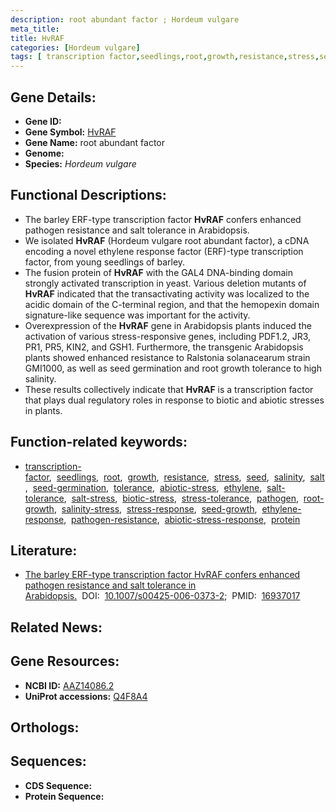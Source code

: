 ```yaml
---
description: root abundant factor ; Hordeum vulgare
meta_title:
title: HvRAF
categories: [Hordeum vulgare]
tags: [ transcription factor,seedlings,root,growth,resistance,stress,seed,salinity,salt,seed germination,tolerance,abiotic stress,ethylene,salt tolerance,salt stress,biotic stress,stress tolerance,pathogen,root growth,salinity stress,stress response,seed growth,ethylene response,pathogen resistance,abiotic stress response,protein ]
---
```


## Gene Details:
- **Gene ID:** []()
- **Gene Symbol:** <u>HvRAF</u>
- **Gene Name:** root abundant factor
- **Genome:** []()
- **Species:** *Hordeum vulgare*

## Functional Descriptions:
   - The barley ERF-type transcription factor **HvRAF** confers enhanced pathogen resistance and salt tolerance in Arabidopsis.
   - We isolated **HvRAF** (Hordeum vulgare root abundant factor), a cDNA encoding a novel ethylene response factor (ERF)-type transcription factor, from young seedlings of barley.
   - The fusion protein of **HvRAF** with the GAL4 DNA-binding domain strongly activated transcription in yeast. Various deletion mutants of **HvRAF** indicated that the transactivating activity was localized to the acidic domain of the C-terminal region, and that the hemopexin domain signature-like sequence was important for the activity.
   - Overexpression of the **HvRAF** gene in Arabidopsis plants induced the activation of various stress-responsive genes, including PDF1.2, JR3, PR1, PR5, KIN2, and GSH1. Furthermore, the transgenic Arabidopsis plants showed enhanced resistance to Ralstonia solanacearum strain GMI1000, as well as seed germination and root growth tolerance to high salinity.
   - These results collectively indicate that **HvRAF** is a transcription factor that plays dual regulatory roles in response to biotic and abiotic stresses in plants.

## Function-related keywords:
   - [transcription-factor](/tags/transcription-factor/),&nbsp;&nbsp;[seedlings](/tags/seedlings/),&nbsp;&nbsp;[root](/tags/root/),&nbsp;&nbsp;[growth](/tags/growth/),&nbsp;&nbsp;[resistance](/tags/resistance/),&nbsp;&nbsp;[stress](/tags/stress/),&nbsp;&nbsp;[seed](/tags/seed/),&nbsp;&nbsp;[salinity](/tags/salinity/),&nbsp;&nbsp;[salt](/tags/salt/),&nbsp;&nbsp;[seed-germination](/tags/seed-germination/),&nbsp;&nbsp;[tolerance](/tags/tolerance/),&nbsp;&nbsp;[abiotic-stress](/tags/abiotic-stress/),&nbsp;&nbsp;[ethylene](/tags/ethylene/),&nbsp;&nbsp;[salt-tolerance](/tags/salt-tolerance/),&nbsp;&nbsp;[salt-stress](/tags/salt-stress/),&nbsp;&nbsp;[biotic-stress](/tags/biotic-stress/),&nbsp;&nbsp;[stress-tolerance](/tags/stress-tolerance/),&nbsp;&nbsp;[pathogen](/tags/pathogen/),&nbsp;&nbsp;[root-growth](/tags/root-growth/),&nbsp;&nbsp;[salinity-stress](/tags/salinity-stress/),&nbsp;&nbsp;[stress-response](/tags/stress-response/),&nbsp;&nbsp;[seed-growth](/tags/seed-growth/),&nbsp;&nbsp;[ethylene-response](/tags/ethylene-response/),&nbsp;&nbsp;[pathogen-resistance](/tags/pathogen-resistance/),&nbsp;&nbsp;[abiotic-stress-response](/tags/abiotic-stress-response/),&nbsp;&nbsp;[protein](/tags/protein/)

## Literature:
   - [The barley ERF-type transcription factor HvRAF confers enhanced pathogen resistance and salt tolerance in Arabidopsis.](https://doi.org/10.1007/s00425-006-0373-2)&nbsp;&nbsp;DOI:&nbsp;&nbsp;[10.1007/s00425-006-0373-2](https://doi.org/10.1007/s00425-006-0373-2);&nbsp;&nbsp;PMID:&nbsp;&nbsp;[16937017](https://pubmed.ncbi.nlm.nih.gov/16937017/)

## Related News:

## Gene Resources:
- **NCBI ID:**  [AAZ14086.2](https://www.ncbi.nlm.nih.gov/gene/?term=AAZ14086.2)
- **UniProt accessions:**  [Q4F8A4](https://www.uniprot.org/uniprotkb/Q4F8A4/entry)

## Orthologs:

## Sequences:
- **CDS Sequence:**
- **Protein Sequence:**
